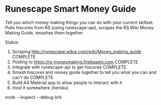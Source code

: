 # Runescape Smart Money Guide

Tell you which money making things you can do with your current skillset. Pulls hiscores from RS (using runescape-api), scrapes the RS Wiki Money Making Guide, smashes them together.


Status:

1) Scraping http://runescape.wikia.com/wiki/Money_making_guide COMPLETE
2) Posting to https://rs-moneymaking.firebaseio.com COMPLETE
3) Integrate with runescape-api to get hiscores COMPLETE
4) Smash hiscores and money guide together to tell you what you can and can't do COMPLETE
5) Build A4 Material app to allow people to interact with it
6) Host it somewhere (heroku)


node --inspect --debug-brk

